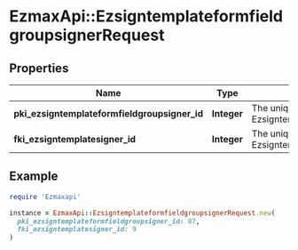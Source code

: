 # EzmaxApi::EzsigntemplateformfieldgroupsignerRequest

## Properties

| Name | Type | Description | Notes |
| ---- | ---- | ----------- | ----- |
| **pki_ezsigntemplateformfieldgroupsigner_id** | **Integer** | The unique ID of the Ezsigntemplateformfieldgroupsigner | [optional] |
| **fki_ezsigntemplatesigner_id** | **Integer** | The unique ID of the Ezsigntemplatesigner |  |

## Example

```ruby
require 'Ezmaxapi'

instance = EzmaxApi::EzsigntemplateformfieldgroupsignerRequest.new(
  pki_ezsigntemplateformfieldgroupsigner_id: 87,
  fki_ezsigntemplatesigner_id: 9
)
```

